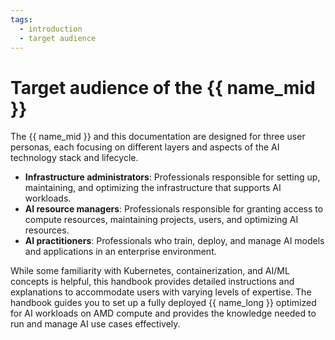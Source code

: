 ```yaml
---
tags:
  - introduction
  - target audience
---
```


# Target audience of the {{ name_mid }}

The {{ name_mid }} and this documentation are designed for three user personas, each focusing on different layers and aspects of the AI technology stack and lifecycle.

- **Infrastructure administrators**: Professionals responsible for setting up, maintaining, and optimizing the infrastructure that supports AI workloads.
- **AI resource managers**: Professionals responsible for granting access to compute resources, maintaining projects, users, and optimizing AI resources.
- **AI practitioners**: Professionals who train, deploy, and manage AI models and applications in an enterprise environment.

While some familiarity with Kubernetes, containerization, and AI/ML concepts is helpful, this handbook provides detailed instructions and explanations to accommodate users with varying levels of expertise. The handbook guides you to set up a fully deployed {{ name_long }} optimized for AI workloads on AMD compute and provides the knowledge needed to run and manage AI use cases effectively.
